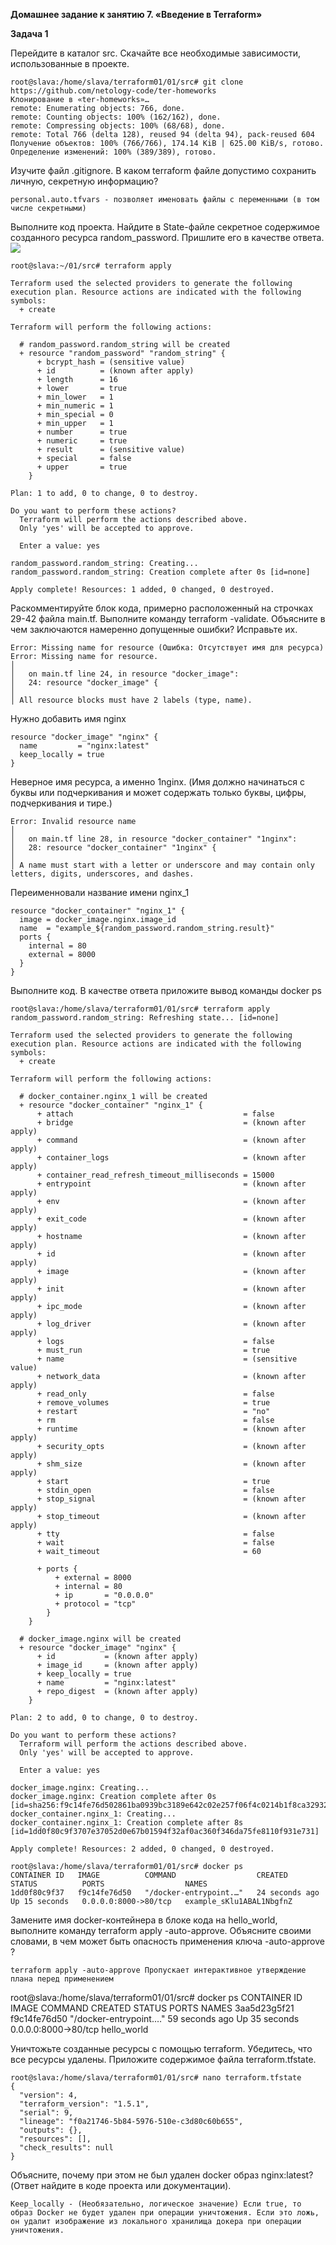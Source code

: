 __Домашнее задание к занятию 7. «Введение в Terraform»__

__Задача 1__

Перейдите в каталог src. Скачайте все необходимые зависимости, использованные в проекте.
```
root@slava:/home/slava/terraform01/01/src# git clone https://github.com/netology-code/ter-homeworks
Клонирование в «ter-homeworks»…
remote: Enumerating objects: 766, done.
remote: Counting objects: 100% (162/162), done.
remote: Compressing objects: 100% (68/68), done.
remote: Total 766 (delta 128), reused 94 (delta 94), pack-reused 604
Получение объектов: 100% (766/766), 174.14 KiB | 625.00 KiB/s, готово.
Определение изменений: 100% (389/389), готово.
```

Изучите файл .gitignore. В каком terraform файле допустимо сохранить личную, секретную информацию?
```
personal.auto.tfvars - позволяет именовать файлы с переменными (в том числе секретными)
```

Выполните код проекта. Найдите в State-файле секретное содержимое созданного ресурса random_password. Пришлите его в качестве ответа.
![](terra1.jpg)
```
root@slava:~/01/src# terraform apply

Terraform used the selected providers to generate the following execution plan. Resource actions are indicated with the following symbols:
  + create

Terraform will perform the following actions:

  # random_password.random_string will be created
  + resource "random_password" "random_string" {
      + bcrypt_hash = (sensitive value)
      + id          = (known after apply)
      + length      = 16
      + lower       = true
      + min_lower   = 1
      + min_numeric = 1
      + min_special = 0
      + min_upper   = 1
      + number      = true
      + numeric     = true
      + result      = (sensitive value)
      + special     = false
      + upper       = true
    }

Plan: 1 to add, 0 to change, 0 to destroy.

Do you want to perform these actions?
  Terraform will perform the actions described above.
  Only 'yes' will be accepted to approve.

  Enter a value: yes

random_password.random_string: Creating...
random_password.random_string: Creation complete after 0s [id=none]

Apply complete! Resources: 1 added, 0 changed, 0 destroyed.
```


Раскомментируйте блок кода, примерно расположенный на строчках 29-42 файла main.tf. Выполните команду terraform -validate. Объясните в чем заключаются намеренно допущенные ошибки? Исправьте их.
```
Error: Missing name for resource (Ошибка: Отсутствует имя для ресурса)
Error: Missing name for resource.
│
│   on main.tf line 24, in resource "docker_image":
│   24: resource "docker_image" {
│
│ All resource blocks must have 2 labels (type, name).
```

Нужно добавить имя nginx
```
resource "docker_image" "nginx" {
  name         = "nginx:latest"
  keep_locally = true
}
```

Неверное имя ресурса, а именно 1nginx. (Имя должно начинаться с буквы или подчеркивания и может содержать только буквы, цифры, подчеркивания и тире.)
```
Error: Invalid resource name
│
│   on main.tf line 28, in resource "docker_container" "1nginx":
│   28: resource "docker_container" "1nginx" {
│
│ A name must start with a letter or underscore and may contain only letters, digits, underscores, and dashes.
```

Переименновали название имени nginx_1
```
resource "docker_container" "nginx_1" {
  image = docker_image.nginx.image_id
  name  = "example_${random_password.random_string.result}"
  ports {
    internal = 80
    external = 8000
  }
}
```

Выполните код. В качестве ответа приложите вывод команды docker ps


```
root@slava:/home/slava/terraform01/01/src# terraform apply
random_password.random_string: Refreshing state... [id=none]

Terraform used the selected providers to generate the following execution plan. Resource actions are indicated with the following symbols:
  + create

Terraform will perform the following actions:

  # docker_container.nginx_1 will be created
  + resource "docker_container" "nginx_1" {
      + attach                                      = false
      + bridge                                      = (known after apply)
      + command                                     = (known after apply)
      + container_logs                              = (known after apply)
      + container_read_refresh_timeout_milliseconds = 15000
      + entrypoint                                  = (known after apply)
      + env                                         = (known after apply)
      + exit_code                                   = (known after apply)
      + hostname                                    = (known after apply)
      + id                                          = (known after apply)
      + image                                       = (known after apply)
      + init                                        = (known after apply)
      + ipc_mode                                    = (known after apply)
      + log_driver                                  = (known after apply)
      + logs                                        = false
      + must_run                                    = true
      + name                                        = (sensitive value)
      + network_data                                = (known after apply)
      + read_only                                   = false
      + remove_volumes                              = true
      + restart                                     = "no"
      + rm                                          = false
      + runtime                                     = (known after apply)
      + security_opts                               = (known after apply)
      + shm_size                                    = (known after apply)
      + start                                       = true
      + stdin_open                                  = false
      + stop_signal                                 = (known after apply)
      + stop_timeout                                = (known after apply)
      + tty                                         = false
      + wait                                        = false
      + wait_timeout                                = 60

      + ports {
          + external = 8000
          + internal = 80
          + ip       = "0.0.0.0"
          + protocol = "tcp"
        }
    }

  # docker_image.nginx will be created
  + resource "docker_image" "nginx" {
      + id           = (known after apply)
      + image_id     = (known after apply)
      + keep_locally = true
      + name         = "nginx:latest"
      + repo_digest  = (known after apply)
    }

Plan: 2 to add, 0 to change, 0 to destroy.

Do you want to perform these actions?
  Terraform will perform the actions described above.
  Only 'yes' will be accepted to approve.

  Enter a value: yes

docker_image.nginx: Creating...
docker_image.nginx: Creation complete after 0s [id=sha256:f9c14fe76d502861ba0939bc3189e642c02e257f06f4c0214b1f8ca329326cdanginx:latest]
docker_container.nginx_1: Creating...
docker_container.nginx_1: Creation complete after 8s [id=1dd0f80c9f3707e37052d0e67b01594f32af0ac360f346da75fe8110f931e731]

Apply complete! Resources: 2 added, 0 changed, 0 destroyed.

root@slava:/home/slava/terraform01/01/src# docker ps
CONTAINER ID   IMAGE          COMMAND                  CREATED          STATUS          PORTS                  NAMES
1dd0f80c9f37   f9c14fe76d50   "/docker-entrypoint.…"   24 seconds ago   Up 15 seconds   0.0.0.0:8000->80/tcp   example_sKlu1ABAL1NbgfnZ
```

Замените имя docker-контейнера в блоке кода на hello_world, выполните команду terraform apply -auto-approve. Объясните своими словами, в чем может быть опасность применения ключа -auto-approve ?
```
terraform apply -auto-approve Пропускает интерактивное утверждение плана перед применением
```

root@slava:/home/slava/terraform01/01/src# docker ps
CONTAINER ID   IMAGE          COMMAND                  CREATED          STATUS          PORTS                  NAMES
3aa5d23g5f21   f9c14fe76d50   "/docker-entrypoint.…"   59 seconds ago   Up 35 seconds   0.0.0.0:8000->80/tcp   hello_world

Уничтожьте созданные ресурсы с помощью terraform. Убедитесь, что все ресурсы удалены. Приложите содержимое файла terraform.tfstate.

```
root@slava:/home/slava/terraform01/01/src# nano terraform.tfstate
{
  "version": 4,
  "terraform_version": "1.5.1",
  "serial": 9,
  "lineage": "f0a21746-5b84-5976-510e-c3d80c60b655",
  "outputs": {},
  "resources": [],
  "check_results": null
}
```


Объясните, почему при этом не был удален docker образ nginx:latest? 
(Ответ найдите в коде проекта или документации).
```
Keep_locally - (Необязательно, логическое значение) Если true, то образ Docker не будет удален при операции уничтожения. Если это ложь, он удалит изображение из локального хранилища докера при операции уничтожения.
```
